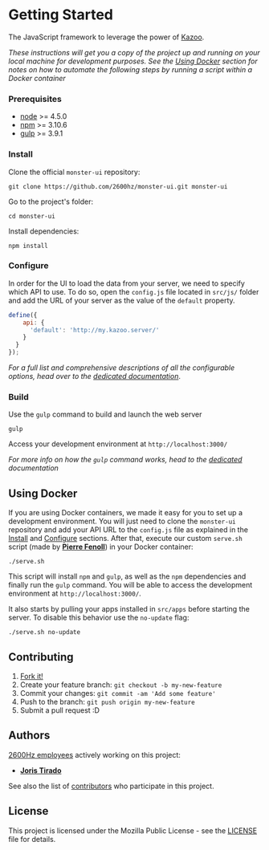 # Getting Started

The JavaScript framework to leverage the power of [Kazoo](https://2600hz.org/).


*These instructions will get you a copy of the project up and running on your local machine for development purposes. See the [Using Docker](#using-docker) section for notes on how to automate the following steps by running a script within a Docker container*

### Prerequisites

* [node](https://nodejs.org/en/download/) >= 4.5.0
* [npm](https://docs.npmjs.com/getting-started/installing-node) >= 3.10.6
* [gulp](https://github.com/gulpjs/gulp/blob/master/docs/getting-started.md) >= 3.9.1

### Install

Clone the official `monster-ui` repository:

```
git clone https://github.com/2600hz/monster-ui.git monster-ui
```

Go to the project's folder:

```
cd monster-ui
```

Install dependencies:

```
npm install
```

### Configure

In order for the UI to load the data from your server, we need to specify which API to use. To do so, open the `config.js` file located in `src/js/` folder and add the URL of your server as the value of the `default` property.

```javascript
define({
    api: {
      'default': 'http://my.kazoo.server/'
    }
  }
});
```

*For a full list and comprehensive descriptions of all the configurable options, head over to the [dedicated documentation](https://docs.2600hz.com/ui/docs/configuration/)*.

### Build

Use the `gulp` command to build and launch the web server

```
gulp
```

Access your development environment at `http://localhost:3000/`

*For more info on how the `gulp` command works, head to the [dedicated](/docs/gulpCommand.md) documentation*

## Using Docker

If you are using Docker containers, we made it easy for you to set up a development environment. You will just need to clone the `monster-ui` repository and add your API URL to the `config.js` file as explained in the [Install](#install) and [Configure](#configure) sections. After that, execute our custom `serve.sh` script (made by [**Pierre Fenoll**](https://github.com/fenollp)) in your Docker container:

```shell
./serve.sh
```

This script will install `npm` and `gulp`, as well as the `npm` dependencies and finally run the `gulp` command. You will be able to access the development environment at `http://localhost:3000/`.

It also starts by pulling your apps installed in `src/apps` before starting the server. To disable this behavior use the `no-update` flag:

```shell
./serve.sh no-update
```

## Contributing

1. [Fork it!](https://github.com/2600hz/monster-ui/fork)
2. Create your feature branch: `git checkout -b my-new-feature`
3. Commit your changes: `git commit -am 'Add some feature'`
4. Push to the branch: `git push origin my-new-feature`
5. Submit a pull request :D

## Authors

[2600Hz employees](https://github.com/orgs/2600hz/people) actively working on this project:

* [**Joris Tirado**](https://github.com/azefiel)

See also the list of [contributors](https://github.com/2600hz/monster-ui/graphs/contributors) who participate in this project.

## License

This project is licensed under the Mozilla Public License - see the [LICENSE](LICENSE) file for details.
